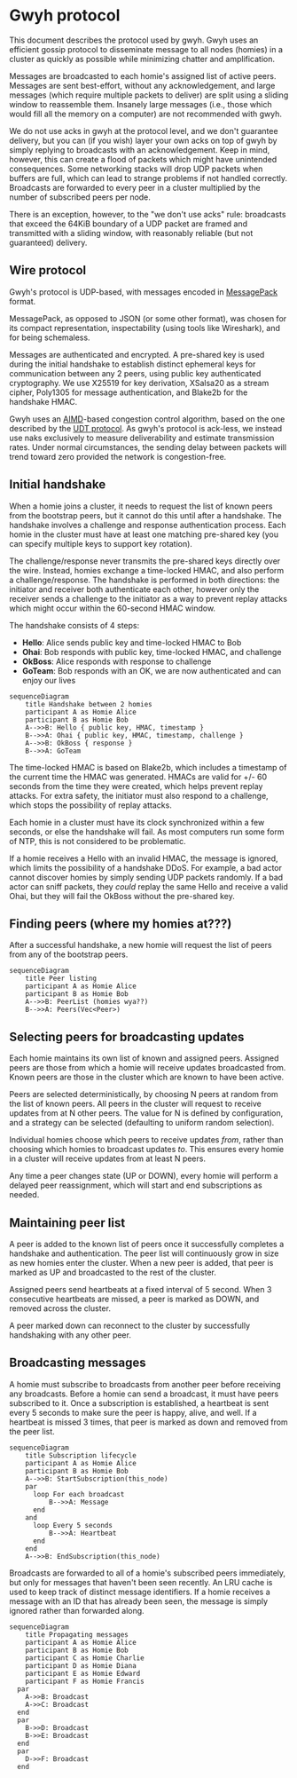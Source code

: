 # Gwyh protocol

This document describes the protocol used by gwyh. Gwyh uses an efficient gossip
protocol to disseminate message to all nodes (homies) in a cluster as quickly as possible
while minimizing chatter and amplification.

Messages are broadcasted to each homie's assigned list of active peers. Messages
are sent best-effort, without any acknowledgement, and large messages (which
require multiple packets to deliver) are split using a sliding window to
reassemble them. Insanely large messages (i.e., those which would fill all the
memory on a computer) are not recommended with gwyh.

We do not use acks in gwyh at the protocol level, and we don't guarantee
delivery, but you can (if you wish) layer your own acks on top of gwyh by simply
replying to broadcasts with an acknowledgement. Keep in mind, however, this can
create a flood of packets which might have unintended consequences. Some
networking stacks will drop UDP packets when buffers are full, which can lead to
strange problems if not handled correctly. Broadcasts are forwarded to every
peer in a cluster multiplied by the number of subscribed peers per node.

There is an exception, however, to the "we don't use acks" rule: broadcasts that
exceed the 64KiB boundary of a UDP packet are framed and transmitted with a
sliding window, with reasonably reliable (but not guaranteed) delivery.

## Wire protocol

Gwyh's protocol is UDP-based, with messages encoded in
[MessagePack](https://msgpack.org/) format.

MessagePack, as opposed to JSON (or some other format), was chosen for its
compact representation, inspectability (using tools like Wireshark),
and for being schemaless.

Messages are authenticated and encrypted. A pre-shared key is used during the
initial handshake to establish distinct ephemeral keys for communication between
any 2 peers, using public key authenticated cryptography. We use X25519 for key
derivation, XSalsa20 as a stream cipher, Poly1305 for message authentication,
and Blake2b for the handshake HMAC.

Gwyh uses an
[AIMD](https://en.wikipedia.org/wiki/Additive_increase/multiplicative_decrease)-based
congestion control algorithm, based on the one described by the [UDT
protocol](https://en.wikipedia.org/wiki/UDP-based_Data_Transfer_Protocol). As
gwyh's protocol is ack-less, we instead use naks exclusively to measure
deliverability and estimate transmission rates. Under normal circumstances, the
sending delay between packets will trend toward zero provided the network is
congestion-free.

## Initial handshake

When a homie joins a cluster, it needs to request the list of known peers from
the bootstrap peers, but it cannot do this until after a handshake. The
handshake involves a challenge and response authentication process. Each homie in
the cluster must have at least one matching pre-shared key (you can specify
multiple keys to support key rotation).

The challenge/response never transmits the pre-shared keys directly over the
wire.  Instead, homies exchange a time-locked HMAC, and also perform a
challenge/response. The handshake is performed in both directions: the initiator
and receiver both authenticate each other, however only the receiver sends a
challenge to the initiator as a way to prevent replay attacks which might occur
within the 60-second HMAC window.

The handshake consists of 4 steps:

* **Hello**: Alice sends public key and time-locked HMAC to Bob
* **Ohai**: Bob responds with public key, time-locked HMAC, and challenge
* **OkBoss**: Alice responds with response to challenge
* **GoTeam**: Bob responds with an OK, we are now authenticated and can enjoy our lives

```mermaid
sequenceDiagram
    title Handshake between 2 homies
    participant A as Homie Alice
    participant B as Homie Bob
    A-->>B: Hello { public key, HMAC, timestamp }
    B-->>A: Ohai { public key, HMAC, timestamp, challenge }
    A-->>B: OkBoss { response }
    B-->>A: GoTeam
```

The time-locked HMAC is based on Blake2b, which includes a timestamp of the
current time the HMAC was generated. HMACs are valid for +/- 60 seconds from the
time they were created, which helps prevent replay attacks. For extra safety,
the initiator must also respond to a challenge, which stops the possibility of
replay attacks.

Each homie in a cluster must have its clock synchronized within a few seconds, or
else the handshake will fail. As most computers run some form of NTP, this is
not considered to be problematic.

If a homie receives a Hello with an invalid HMAC, the message is ignored, which
limits the possibility of a handshake DDoS. For example, a bad actor cannot
discover homies by simply sending UDP packets randomly. If a bad actor can sniff
packets, they _could_ replay the same Hello and receive a valid Ohai, but they
will fail the OkBoss without the pre-shared key.

## Finding peers (where my homies at???)

After a successful handshake, a new homie will request the list of peers from any
of the bootstrap peers.

```mermaid
sequenceDiagram
    title Peer listing
    participant A as Homie Alice
    participant B as Homie Bob
    A-->>B: PeerList (homies wya??)
    B-->>A: Peers(Vec<Peer>)
```

## Selecting peers for broadcasting updates

Each homie maintains its own list of known and assigned peers. Assigned peers are
those from which a homie will receive updates broadcasted from. Known peers are
those in the cluster which are known to have been active.

Peers are selected deterministically, by choosing N peers at random from the
list of known peers. All peers in the cluster will request to receive updates
from at N other peers. The value for N is defined by configuration, and a
strategy can be selected (defaulting to uniform random selection).

Individual homies choose which peers to receive updates _from_, rather than
choosing which homies to broadcast updates _to_. This ensures every homie in a
cluster will receive updates from at least N peers.

Any time a peer changes state (UP or DOWN), every homie will perform a delayed
peer reassignment, which will start and end subscriptions as needed.

## Maintaining peer list

A peer is added to the known list of peers once it successfully completes a
handshake and authentication. The peer list will continuously grow in size as
new homies enter the cluster. When a new peer is added, that peer is marked as UP
and broadcasted to the rest of the cluster.

Assigned peers send heartbeats at a fixed interval of 5 second. When 3 
consecutive heartbeats are missed, a peer is marked as DOWN, and removed across
the cluster.

A peer marked down can reconnect to the cluster by successfully handshaking with
any other peer.

## Broadcasting messages

A homie must subscribe to broadcasts from another peer before receiving any
broadcasts. Before a homie can send a broadcast, it must have peers subscribed
to it. Once a subscription is established, a heartbeat is sent every 5 seconds
to make sure the peer is happy, alive, and well. If a heartbeat is missed 3
times, that peer is marked as down and removed from the peer list.

```mermaid
sequenceDiagram
    title Subscription lifecycle
    participant A as Homie Alice
    participant B as Homie Bob
    A-->>B: StartSubscription(this_node)
    par
      loop For each broadcast
          B-->>A: Message
      end
    and
      loop Every 5 seconds
          B-->>A: Heartbeat
      end
    end
    A-->>B: EndSubscription(this_node)
```

Broadcasts are forwarded to all of a homie's subscribed peers immediately, but
only for messages that haven't been seen recently. An LRU cache is used to keep
track of distinct message identifiers. If a homie receives a message with an ID
that has already been seen, the message is simply ignored rather than forwarded
along.

```mermaid
sequenceDiagram
    title Propagating messages
    participant A as Homie Alice
    participant B as Homie Bob
    participant C as Homie Charlie
    participant D as Homie Diana
    participant E as Homie Edward
    participant F as Homie Francis
  par
    A->>B: Broadcast
    A->>C: Broadcast
  end
  par
    B->>D: Broadcast
    B->>E: Broadcast
  end
  par
    D->>F: Broadcast
  end
```
